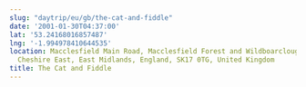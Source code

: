 ```yaml
---
slug: "daytrip/eu/gb/the-cat-and-fiddle"
date: '2001-01-30T04:37:00'
lat: '53.24168016857487'
lng: '-1.994978410644535'
location: Macclesfield Main Road, Macclesfield Forest and Wildboarclough, High Peak,
  Cheshire East, East Midlands, England, SK17 0TG, United Kingdom
title: The Cat and Fiddle
---
```




